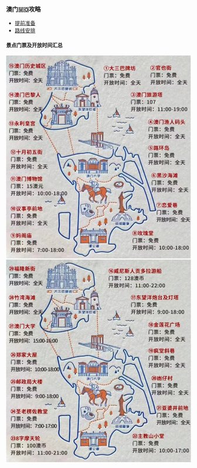### 澳门🇲🇴攻略
* [提前准备](./subpage/澳门攻略/提前准备.md)
* [路线安排](./subpage/澳门攻略/路线安排.md)

#### 景点门票及开放时间汇总
![](./subpage/澳门攻略/images/澳门景点01.jpeg)
![](./subpage/澳门攻略/images/澳门景点02.jpeg)

